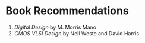 # Book Recommendations

1. *Digital Design* by M. Morris Mano
2. *CMOS VLSI Design* by Neil Weste and David Harris
